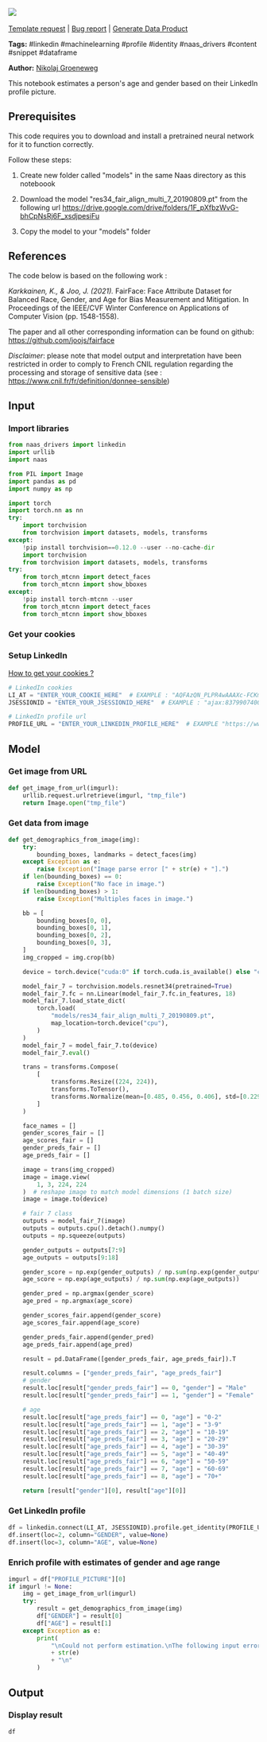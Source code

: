 <a href="https://app.naas.ai/user-redirect/naas/downloader?url=https://raw.githubusercontent.com/jupyter-naas/awesome-notebooks/master/LinkedIn/LinkedIn_Get_age_and_gender_from_profile_picture.ipynb" target="_parent"><img src="https://naasai-public.s3.eu-west-3.amazonaws.com/open_in_naas.svg"/></a><br><br><a href="https://github.com/jupyter-naas/awesome-notebooks/issues/new?assignees=&labels=&template=template-request.md&title=Tool+-+Action+of+the+notebook+">Template request</a> | <a href="https://github.com/jupyter-naas/awesome-notebooks/issues/new?assignees=&labels=bug&template=bug_report.md&title=LinkedIn+-+Get+age+and+gender+from+profile+picture:+Error+short+description">Bug report</a> | <a href="https://app.naas.ai/user-redirect/naas/downloader?url=https://raw.githubusercontent.com/jupyter-naas/awesome-notebooks/master/Naas/Naas_Start_data_product.ipynb" target="_parent">Generate Data Product</a>

**Tags:** #linkedin #machinelearning #profile #identity #naas_drivers #content #snippet #dataframe

**Author:** [Nikolaj Groeneweg](https://www.linkedin.com/in/njgroene/)

This notebook estimates a person's age and gender based on their LinkedIn profile picture. 

## Prerequisites

This code requires you to download and install a pretrained neural network for it to function correctly. 

Follow these steps:

   1) Create new folder called "models" in the same Naas directory as this noteboook
   
   2) Download the model "res34_fair_align_multi_7_20190809.pt" from the following url
       https://drive.google.com/drive/folders/1F_pXfbzWvG-bhCpNsRj6F_xsdjpesiFu
   
   3) Copy the model to your "models" folder

## References

The code below is based on the following work :
    
*Karkkainen, K., & Joo, J. (2021).*
FairFace: Face Attribute Dataset for Balanced Race, Gender, and Age for Bias Measurement and Mitigation. 
In Proceedings of the IEEE/CVF Winter Conference on Applications of Computer Vision (pp. 1548-1558).

The paper and all other corresponding information can be found on github:
https://github.com/joojs/fairface

*Disclaimer*: please note that model output and interpretation have been restricted in order to comply to French CNIL regulation regarding the processing and storage of sensitive data (see : https://www.cnil.fr/fr/definition/donnee-sensible)

## Input

### Import libraries


```python
from naas_drivers import linkedin
import urllib 
import naas

from PIL import Image
import pandas as pd
import numpy as np

import torch
import torch.nn as nn
try:
    import torchvision
    from torchvision import datasets, models, transforms
except:
    !pip install torchvision==0.12.0 --user --no-cache-dir
    import torchvision
    from torchvision import datasets, models, transforms
try:
    from torch_mtcnn import detect_faces
    from torch_mtcnn import show_bboxes
except:
    !pip install torch-mtcnn --user
    from torch_mtcnn import detect_faces
    from torch_mtcnn import show_bboxes
```

### Get your cookies

### Setup LinkedIn
<a href='https://www.notion.so/LinkedIn-driver-Get-your-cookies-d20a8e7e508e42af8a5b52e33f3dba75'>How to get your cookies ?</a>


```python
# LinkedIn cookies
LI_AT = "ENTER_YOUR_COOKIE_HERE"  # EXAMPLE : "AQFAzQN_PLPR4wAAAXc-FCKmgiMit5FLdY1af3-2"
JSESSIONID = "ENTER_YOUR_JSESSIONID_HERE"  # EXAMPLE : "ajax:8379907400220387585"

# LinkedIn profile url
PROFILE_URL = "ENTER_YOUR_LINKEDIN_PROFILE_HERE"  # EXAMPLE "https://www.linkedin.com/in/myprofile/"
```

## Model

### Get image from URL


```python
def get_image_from_url(imgurl):
    urllib.request.urlretrieve(imgurl, "tmp_file")
    return Image.open("tmp_file")
```

### Get data from image


```python
def get_demographics_from_image(img):
    try:
        bounding_boxes, landmarks = detect_faces(img)
    except Exception as e:
        raise Exception("Image parse error [" + str(e) + "].")
    if len(bounding_boxes) == 0:
        raise Exception("No face in image.")
    if len(bounding_boxes) > 1:
        raise Exception("Multiples faces in image.")

    bb = [
        bounding_boxes[0, 0],
        bounding_boxes[0, 1],
        bounding_boxes[0, 2],
        bounding_boxes[0, 3],
    ]
    img_cropped = img.crop(bb)

    device = torch.device("cuda:0" if torch.cuda.is_available() else "cpu")

    model_fair_7 = torchvision.models.resnet34(pretrained=True)
    model_fair_7.fc = nn.Linear(model_fair_7.fc.in_features, 18)
    model_fair_7.load_state_dict(
        torch.load(
            "models/res34_fair_align_multi_7_20190809.pt",
            map_location=torch.device("cpu"),
        )
    )
    model_fair_7 = model_fair_7.to(device)
    model_fair_7.eval()

    trans = transforms.Compose(
        [
            transforms.Resize((224, 224)),
            transforms.ToTensor(),
            transforms.Normalize(mean=[0.485, 0.456, 0.406], std=[0.229, 0.224, 0.225]),
        ]
    )

    face_names = []
    gender_scores_fair = []
    age_scores_fair = []
    gender_preds_fair = []
    age_preds_fair = []

    image = trans(img_cropped)
    image = image.view(
        1, 3, 224, 224
    )  # reshape image to match model dimensions (1 batch size)
    image = image.to(device)

    # fair 7 class
    outputs = model_fair_7(image)
    outputs = outputs.cpu().detach().numpy()
    outputs = np.squeeze(outputs)

    gender_outputs = outputs[7:9]
    age_outputs = outputs[9:18]

    gender_score = np.exp(gender_outputs) / np.sum(np.exp(gender_outputs))
    age_score = np.exp(age_outputs) / np.sum(np.exp(age_outputs))

    gender_pred = np.argmax(gender_score)
    age_pred = np.argmax(age_score)

    gender_scores_fair.append(gender_score)
    age_scores_fair.append(age_score)

    gender_preds_fair.append(gender_pred)
    age_preds_fair.append(age_pred)

    result = pd.DataFrame([gender_preds_fair, age_preds_fair]).T

    result.columns = ["gender_preds_fair", "age_preds_fair"]
    # gender
    result.loc[result["gender_preds_fair"] == 0, "gender"] = "Male"
    result.loc[result["gender_preds_fair"] == 1, "gender"] = "Female"

    # age
    result.loc[result["age_preds_fair"] == 0, "age"] = "0-2"
    result.loc[result["age_preds_fair"] == 1, "age"] = "3-9"
    result.loc[result["age_preds_fair"] == 2, "age"] = "10-19"
    result.loc[result["age_preds_fair"] == 3, "age"] = "20-29"
    result.loc[result["age_preds_fair"] == 4, "age"] = "30-39"
    result.loc[result["age_preds_fair"] == 5, "age"] = "40-49"
    result.loc[result["age_preds_fair"] == 6, "age"] = "50-59"
    result.loc[result["age_preds_fair"] == 7, "age"] = "60-69"
    result.loc[result["age_preds_fair"] == 8, "age"] = "70+"

    return [result["gender"][0], result["age"][0]]
```

### Get LinkedIn profile


```python
df = linkedin.connect(LI_AT, JSESSIONID).profile.get_identity(PROFILE_URL)
df.insert(loc=2, column="GENDER", value=None)
df.insert(loc=3, column="AGE", value=None)
```

### Enrich profile with estimates of gender and age range


```python
imgurl = df["PROFILE_PICTURE"][0]
if imgurl != None:
    img = get_image_from_url(imgurl)
    try:
        result = get_demographics_from_image(img)
        df["GENDER"] = result[0]
        df["AGE"] = result[1]
    except Exception as e:
        print(
            "\nCould not perform estimation.\nThe following input error occured : "
            + str(e)
            + "\n"
        )
```

## Output

### Display result


```python
df
```


```python

```
